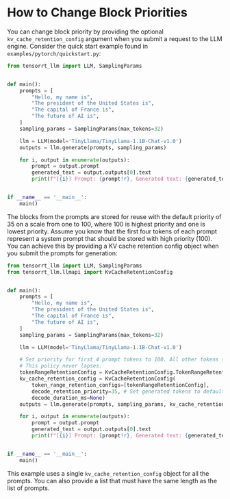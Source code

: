 # How to Change Block Priorities

You can change block priority by providing the optional ```kv_cache_retention_config``` argument when you submit a request to the LLM engine. Consider the quick start example found in ```examples/pytorch/quickstart.py```:

```python
from tensorrt_llm import LLM, SamplingParams


def main():
    prompts = [
        "Hello, my name is",
        "The president of the United States is",
        "The capital of France is",
        "The future of AI is",
    ]
    sampling_params = SamplingParams(max_tokens=32)

    llm = LLM(model='TinyLlama/TinyLlama-1.1B-Chat-v1.0')
    outputs = llm.generate(prompts, sampling_params)

    for i, output in enumerate(outputs):
        prompt = output.prompt
        generated_text = output.outputs[0].text
        print(f"[{i}] Prompt: {prompt!r}, Generated text: {generated_text!r}")


if __name__ == '__main__':
    main()
```

The blocks from the prompts are stored for reuse with the default priority of 35 on a scale from one to 100, where 100 is highest priority and one is lowest priority. Assume you know that the first four tokens of each prompt represent a system prompt that should be stored with high priority (100). You can achieve this by providing a KV cache retention config object when you submit the prompts for generation:

```python
from tensorrt_llm import LLM, SamplingParams
from tensorrt_llm.llmapi import KvCacheRetentionConfig


def main():
    prompts = [
        "Hello, my name is",
        "The president of the United States is",
        "The capital of France is",
        "The future of AI is",
    ]
    sampling_params = SamplingParams(max_tokens=32)

    llm = LLM(model='TinyLlama/TinyLlama-1.1B-Chat-v1.0')

    # Set priority for first 4 prompt tokens to 100. All other tokens set to default (35) priority.
    # This policy never lapses.
    tokenRangeRetentionConfig = KvCacheRetentionConfig.TokenRangeRetentionConfig(0, 4, 100, None)
    kv_cache_retention_config = KvCacheRetentionConfig(
        token_range_retention_configs=[tokenRangeRetentionConfig],
        decode_retention_priority=35, # Set generated tokens to default priority
        decode_duration_ms=None)
    outputs = llm.generate(prompts, sampling_params, kv_cache_retention_config=kv_cache_retention_config)

    for i, output in enumerate(outputs):
        prompt = output.prompt
        generated_text = output.outputs[0].text
        print(f"[{i}] Prompt: {prompt!r}, Generated text: {generated_text!r}")


if __name__ == '__main__':
    main()
```

This example uses a single ```kv_cache_retention_config``` object for all the prompts. You can also provide a list that must have the same length as the list of prompts.
